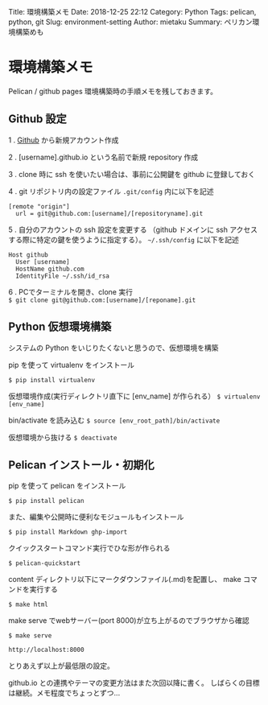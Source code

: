 Title: 環境構築メモ
Date: 2018-12-25 22:12
Category: Python
Tags: pelican, python, git
Slug: environment-setting
Author: mietaku
Summary: ペリカン環境構築めも

# 環境構築メモ

Pelican / github pages  環境構築時の手順メモを残しておきます。

## Github 設定

1 . [Github](https://github.com/) から新規アカウント作成

2 . [username].github.io という名前で新規 repository 作成

3 . clone 時に ssh を使いたい場合は、事前に公開鍵を github に登録しておく

4 . git リポジトリ内の設定ファイル `.git/config` 内に以下を記述
  
```
[remote "origin"]  
  url = git@github.com:[username]/[repositoryname].git  
```

5 . 自分のアカウントの ssh 設定を変更する
  （github ドメインに ssh アクセスする際に特定の鍵を使うように指定する）。
  `~/.ssh/config` に以下を記述  
  
```
Host github  
  User [username]  
  HostName github.com  
  IdentityFile ~/.ssh/id_rsa  
```
  
6 . PCでターミナルを開き、clone 実行   
   `$ git clone git@github.com:[username]/[reponame].git`

## Python 仮想環境構築

システムの Python をいじりたくないと思うので、仮想環境を構築

pip を使って virtualenv をインストール

`$ pip install virtualenv`

仮想環境作成(実行ディレクトリ直下に [env_name] が作られる）
`$ virtualenv [env_name]`

bin/activate を読み込む
`$ source [env_root_path]/bin/activate`

仮想環境から抜ける
`$ deactivate`

## Pelican インストール・初期化

pip を使って pelican をインストール

`$ pip install pelican `

また、編集や公開時に便利なモジュールもインストール

`$ pip install Markdown ghp-import`

クイックスタートコマンド実行でひな形が作られる

`$ pelican-quickstart`

content ディレクトリ以下にマークダウンファイル(.md)を配置し、
make コマンドを実行する

`$ make html`

make serve でwebサーバー(port 8000)が立ち上がるのでブラウザから確認

`$ make serve`

`http://localhost:8000`

とりあえず以上が最低限の設定。

github.io との連携やテーマの変更方法はまた次回以降に書く。
しばらくの目標は継続。メモ程度でちょっとずつ...
